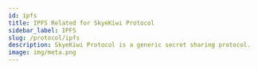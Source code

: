 ```yaml
---
id: ipfs
title: IPFS Related for SkyeKiwi Protocol
sidebar_label: IPFS
slug: /protocol/ipfs
description: SkyeKiwi Protocol is a generic secret sharing protocol. 
image: img/meta.png
---
```

